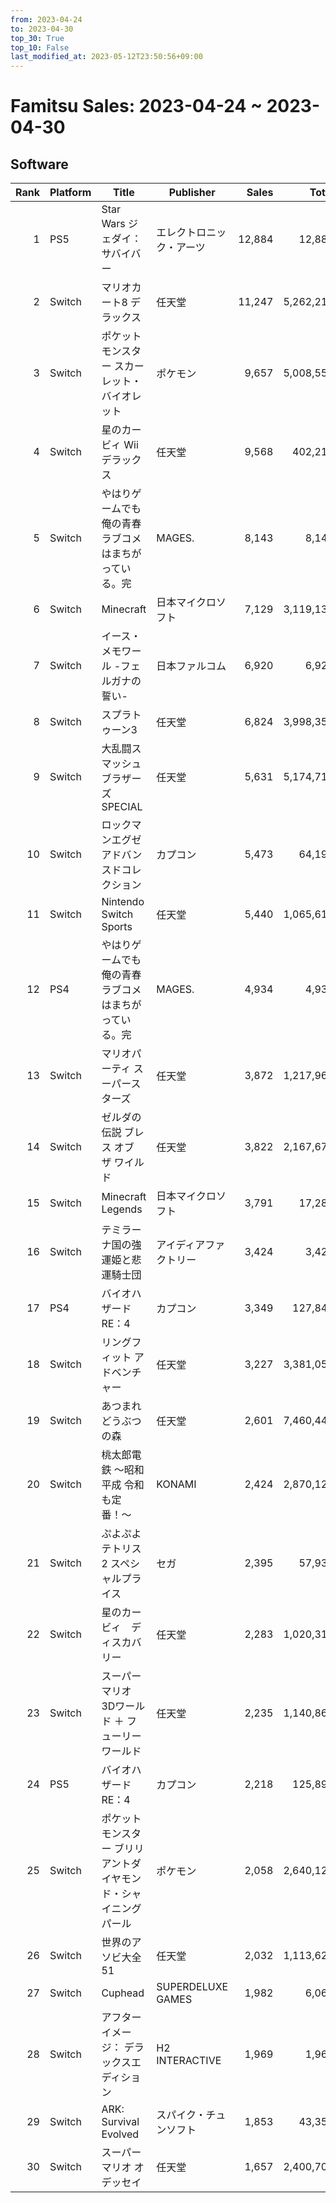 ```yaml
---
from: 2023-04-24
to: 2023-04-30
top_30: True
top_10: False
last_modified_at: 2023-05-12T23:50:56+09:00
---
```

# Famitsu Sales: 2023-04-24 ~ 2023-04-30
## Software
| Rank | Platform | Title | Publisher | Sales | Total | Rate | New |
| -: | -- | -- | -- | -: | -: | -: | -- |
| 1 | PS5 | Star Wars ジェダイ：サバイバー | エレクトロニック・アーツ | 12,884 | 12,884 | 40% | **New** |
| 2 | Switch | マリオカート8 デラックス | 任天堂 | 11,247 | 5,262,218 | 20% |  |
| 3 | Switch | ポケットモンスター スカーレット・バイオレット | ポケモン | 9,657 | 5,008,558 | 20% |  |
| 4 | Switch | 星のカービィ Wii デラックス | 任天堂 | 9,568 | 402,213 | 20% |  |
| 5 | Switch | やはりゲームでも俺の青春ラブコメはまちがっている。完 | MAGES. | 8,143 | 8,143 | 20% | **New** |
| 6 | Switch | Minecraft | 日本マイクロソフト | 7,129 | 3,119,134 | 20% |  |
| 7 | Switch | イース・メモワール -フェルガナの誓い- | 日本ファルコム | 6,920 | 6,920 | 40% | **New** |
| 8 | Switch | スプラトゥーン3 | 任天堂 | 6,824 | 3,998,357 | 20% |  |
| 9 | Switch | 大乱闘スマッシュブラザーズ SPECIAL | 任天堂 | 5,631 | 5,174,717 | 20% |  |
| 10 | Switch | ロックマンエグゼ アドバンスドコレクション | カプコン | 5,473 | 64,190 | 20% |  |
| 11 | Switch | Nintendo Switch Sports | 任天堂 | 5,440 | 1,065,619 | 20% |  |
| 12 | PS4 | やはりゲームでも俺の青春ラブコメはまちがっている。完 | MAGES. | 4,934 | 4,934 | 20% | **New** |
| 13 | Switch | マリオパーティ スーパースターズ | 任天堂 | 3,872 | 1,217,967 | 20% |  |
| 14 | Switch | ゼルダの伝説 ブレス オブ ザ ワイルド | 任天堂 | 3,822 | 2,167,671 | 20% |  |
| 15 | Switch | Minecraft Legends | 日本マイクロソフト | 3,791 | 17,281 | 60% |  |
| 16 | Switch | テミラーナ国の強運姫と悲運騎士団 | アイディアファクトリー | 3,424 | 3,424 | 40% | **New** |
| 17 | PS4 | バイオハザード RE：4 | カプコン | 3,349 | 127,845 | 20% |  |
| 18 | Switch | リングフィット アドベンチャー | 任天堂 | 3,227 | 3,381,053 | 20% |  |
| 19 | Switch | あつまれ どうぶつの森 | 任天堂 | 2,601 | 7,460,443 | 20% |  |
| 20 | Switch | 桃太郎電鉄 〜昭和 平成 令和も定番！〜 | KONAMI | 2,424 | 2,870,125 | 20% |  |
| 21 | Switch | ぷよぷよテトリス2 スペシャルプライス | セガ | 2,395 | 57,931 | 20% |  |
| 22 | Switch | 星のカービィ　ディスカバリー | 任天堂 | 2,283 | 1,020,313 | 20% |  |
| 23 | Switch | スーパーマリオ 3Dワールド ＋ フューリーワールド | 任天堂 | 2,235 | 1,140,868 | 20% |  |
| 24 | PS5 | バイオハザード RE：4 | カプコン | 2,218 | 125,898 | 20% |  |
| 25 | Switch | ポケットモンスター ブリリアントダイヤモンド・シャイニングパール | ポケモン | 2,058 | 2,640,125 | 20% |  |
| 26 | Switch | 世界のアソビ大全51 | 任天堂 | 2,032 | 1,113,627 | 20% |  |
| 27 | Switch | Cuphead | SUPERDELUXE GAMES | 1,982 | 6,067 | 60% |  |
| 28 | Switch | アフターイメージ： デラックスエディション | H2 INTERACTIVE | 1,969 | 1,969 | 60% | **New** |
| 29 | Switch | ARK: Survival Evolved | スパイク・チュンソフト | 1,853 | 43,357 | 40% |  |
| 30 | Switch | スーパーマリオ オデッセイ | 任天堂 | 1,657 | 2,400,704 | 20% |  |